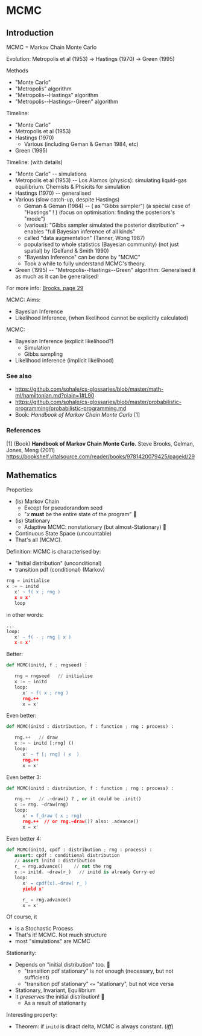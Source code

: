 # MCMC

## Introduction
MCMC = Markov Chain Monte Carlo

Evolution:
Metropolis et al (1953) → Hastings (1970) → Green (1995)

Methods
* "Monte Carlo"
* "Metropolis" algorithm
* "Metropolis--Hastings" algorithm
* "Metropolis--Hastings--Green" algorithm

Timeline:
* "Monte Carlo"
* Metropolis et al (1953)
* Hastings (1970)
   * Various (including Geman & Geman 1984, etc)
* Green (1995)

Timeline: (with details)
* "Monte Carlo" -- simulations
* Metropolis et al (1953) -- Los Alamos (physics): simulating liquid-gas equilibrium. Chemists & Phsicits for simulation
* Hastings (1970) -- generalised
* Various (slow catch-up, despite Hastings)
   * Geman & Geman (1984) --  ( as "Gibbs sampler") (a special case of "Hastings" ! ) (focus on optimisation: finding the posteriors's "mode")
   * (various): "Gibbs sampler simulated the posterior distribution" -> enables "full Bayesian inference of all kinds"
   * called "data augmentation" (Tanner, Wong 1987)
   * popularised to whole statistics (Bayesian community) (not just spatial) by (Gelfand & Smith 1990)
   * "Bayesian Inference" can be done by "MCMC"
   * Took a while to fully understand MCMC's theory.
* Green (1995) -- "Metropolis--Hastings--Green" algorithm: Generalised it as much as it can be generalised!

For more info: [Brooks, page 29](https://bookshelf.vitalsource.com/reader/books/9781420079425/pageid/29)

MCMC:
Aims:
* Bayesian Inference
* Likelihood Inference, (when likelihood cannot be explicitly calculated)

MCMC:
* Bayesian Inference (explicit likelihood?)
   * Simulation
   * Gibbs sampling
* Likelihood inference (implicit likelihood)


### See also
* https://github.com/sohale/cs-glossaries/blob/master/math-ml/hamiltonian.md?plain=1#L90
* https://github.com/sohale/cs-glossaries/blob/master/probabilistic-programming/probabilistic-programming.md
* Book: *Handbook of Markov Chain Monte Carlo* [1]


### References
[1] (Book) **Handbook of Markov Chain Monte Carlo.** Steve Brooks, Gelman, Jones, Meng (2011) https://bookshelf.vitalsource.com/reader/books/9781420079425/pageid/29

## Mathematics
Properties:
* (is) Markov Chain
   * Except for pseudorandom seed
   * "*x* **must** be the entire state of the program" 💫
* (is) Stationary
   * Adaptive MCMC: nonstationary (but almost-Stationary) 💫
* Continuous State Space (uncountable)
* That's all (MCMC).

Definition: MCMC is characterised by:
 * "Initial distribution" (unconditional)
 * transition pdf (conditional) (Markov)
```python
rng = initialise
x := ~ initd
   x' ~ f( x ; rng )
   x = x'
   loop
```

in other words:
```python
...
loop:
   x' ~ f( - ; rng | x )
   x = x'
```
Better:
```python
def MCMC(initd, f ; rngseed) :

   rng = rngseed   // initialise
   x := ~ initd
   loop:
      x' ~ f( x ; rng )
      rng.++
      x = x'
```
Even better:
```python
def MCMC(initd : distribution, f : function ; rng : process) :

   rng.++   // draw
   x := ~ initd [;rng] ()
   loop:
      x' ~ f [; rng] ( x  )
      rng.++
      x = x'
```
Even better 3:
```python
def MCMC(initd : distribution, f : function ; rng : process) :

   rng.++   // .~draw() ? , or it could be .init()
   x := rng. ~draw(rng)
   loop:
      x' = f_draw ( x ; rng)
      rng.++  // or rng.~draw()? also: .advance()
      x = x'
```

Even better 4:
```python
def MCMC(initd, cpdf : distribution ; rng : process) :
   assert: cpdf : conditional distribution
   // assert initd : distribution
   r_ = rng.advance()    // not the rng
   x := initd. ~draw(r_)   // initd is already Curry-ed
   loop:
      x' = cpdf(x).~draw( r_ )
      yield x'

      r_ = rng.advance()
      x = x'
```

Of course, it
* is a Stochastic Process
* That's it! MCMC. Not much structure
* most "simulations" are MCMC


Stationarity:
* Depends on "initial distribution" too. 💫
   * "transition pdf stationary" is not enough (necessary, but not sufficient)
   * "transition pdf stationary" `<=` "stationary", but not vice versa
* Stationary, Invariant, Equilibrium
* It *preserves* the initial distribution! 💫
   * As a result of stationarity

Interesting property:

* Theorem:
if `initd` is diract delta, MCMC is always constant. (*iff*)
